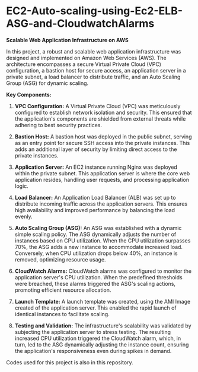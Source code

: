 # EC2-Auto-scaling-using-Ec2-ELB-ASG-and-CloudwatchAlarms

**Scalable Web Application Infrastructure on AWS**

In this project, a robust and scalable web application infrastructure was designed and implemented on Amazon Web Services (AWS). The architecture encompasses a secure Virtual Private Cloud (VPC) configuration, a bastion host for secure access, an application server in a private subnet, a load balancer to distribute traffic, and an Auto Scaling Group (ASG) for dynamic scaling.

**Key Components:**

1. **VPC Configuration:** A Virtual Private Cloud (VPC) was meticulously configured to establish network isolation and security. This ensured that the application's components are shielded from external threats while adhering to best security practices.

2. **Bastion Host:** A bastion host was deployed in the public subnet, serving as an entry point for secure SSH access into the private instances. This adds an additional layer of security by limiting direct access to the private instances.

3. **Application Server:** An EC2 instance running Nginx was deployed within the private subnet. This application server is where the core web application resides, handling user requests, and processing application logic.

4. **Load Balancer:** An Application Load Balancer (ALB) was set up to distribute incoming traffic across the application servers. This ensures high availability and improved performance by balancing the load evenly.

5. **Auto Scaling Group (ASG):** An ASG was established with a dynamic simple scaling policy. The ASG dynamically adjusts the number of instances based on CPU utilization. When the CPU utilization surpasses 70%, the ASG adds a new instance to accommodate increased load. Conversely, when CPU utilization drops below 40%, an instance is removed, optimizing resource usage.

6. **CloudWatch Alarms:** CloudWatch alarms was configured to monitor the application server's CPU utilization. When the predefined thresholds were breached, these alarms triggered the ASG's scaling actions, promoting efficient resource allocation.

7. **Launch Template:** A launch template was created, using the AMI Image created of the application server. This enabled the rapid launch of identical instances to facilitate scaling.

8. **Testing and Validation:** The infrastructure's scalability was validated by subjecting the application server to stress testing. The resulting increased CPU utilization triggered the CloudWatch alarm, which, in turn, led to the ASG dynamically adjusting the instance count, ensuring the application's responsiveness even during spikes in demand.

Codes used for this project is also in this repository.

